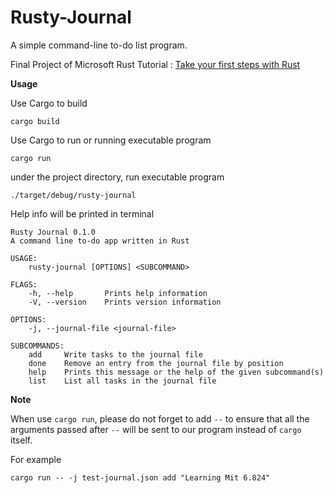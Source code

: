 # Rusty-Journal

A simple command-line to-do list program.

Final Project of Microsoft Rust Tutorial : [Take your first steps with Rust](https://docs.microsoft.com/en-us/learn/paths/rust-first-steps/)



**Usage**

Use Cargo to build 

```shell
cargo build
```



Use Cargo to run or  running executable program

```shell
cargo run
```

under the project directory, run executable program

```shell
./target/debug/rusty-journal
```



Help info will be printed in terminal

```
Rusty Journal 0.1.0
A command line to-do app written in Rust

USAGE:
    rusty-journal [OPTIONS] <SUBCOMMAND>

FLAGS:
    -h, --help       Prints help information
    -V, --version    Prints version information

OPTIONS:
    -j, --journal-file <journal-file>    

SUBCOMMANDS:
    add     Write tasks to the journal file
    done    Remove an entry from the journal file by position
    help    Prints this message or the help of the given subcommand(s)
    list    List all tasks in the journal file
```





**Note**

When use `cargo run`, please do not forget to add `--` to ensure that all the arguments passed after `--` will be sent to our program instead of `cargo` itself.

For example

```shell
cargo run -- -j test-journal.json add "Learning Mit 6.824"
```



